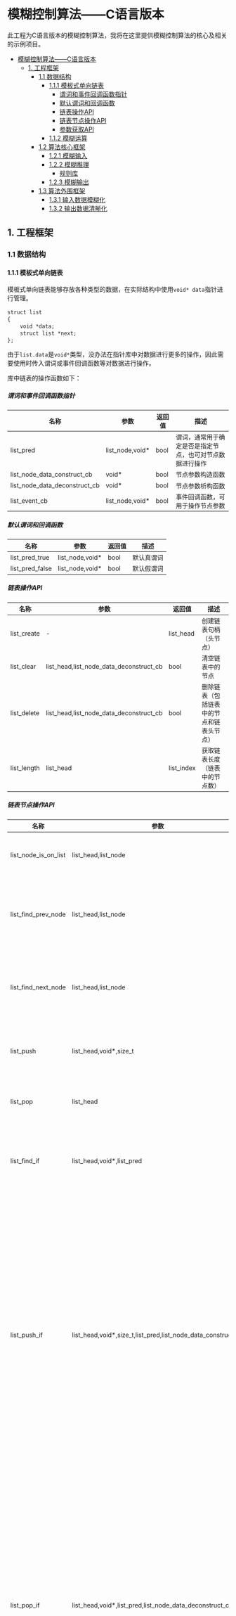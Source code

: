 # 模糊控制算法——C语言版本

此工程为C语言版本的模糊控制算法，我将在这里提供模糊控制算法的核心及相关的示例项目。

- [模糊控制算法——C语言版本](#模糊控制算法c语言版本)
  - [1. 工程框架](#1-工程框架)
    - [1.1 数据结构](#11-数据结构)
      - [1.1.1 模板式单向链表](#111-模板式单向链表)
        - [谓词和事件回调函数指针](#谓词和事件回调函数指针)
        - [默认谓词和回调函数](#默认谓词和回调函数)
        - [链表操作API](#链表操作api)
        - [链表节点操作API](#链表节点操作api)
        - [参数获取API](#参数获取api)
      - [1.1.2 模糊运算](#112-模糊运算)
    - [1.2 算法核心框架](#12-算法核心框架)
      - [1.2.1 模糊输入](#121-模糊输入)
      - [1.2.2 模糊推理](#122-模糊推理)
        - [规则库](#规则库)
      - [1.2.3 模糊输出](#123-模糊输出)
    - [1.3 算法外围框架](#13-算法外围框架)
      - [1.3.1 输入数据模糊化](#131-输入数据模糊化)
      - [1.3.2 输出数据清晰化](#132-输出数据清晰化)

## 1. 工程框架

### 1.1 数据结构

#### 1.1.1 模板式单向链表

模板式单向链表能够存放各种类型的数据，在实际结构中使用`void* data`指针进行管理。

    struct list
    {
        void *data;
        struct list *next;
    };

由于`list.data`是`void*`类型，没办法在指针库中对数据进行更多的操作，因此需要使用时传入谓词或事件回调函数等对数据进行操作。

库中链表的操作函数如下：

##### 谓词和事件回调函数指针

| 名称 | 参数 | 返回值 | 描述 |
| - | - | - | - |
| list_pred | list_node,void* | bool | 谓词，通常用于确定是否是指定节点，也可对节点数据进行操作 |
| list_node_data_construct_cb | void* | bool | 节点参数构造函数 |
| list_node_data_deconstruct_cb | void* | bool | 节点参数析构函数 |
| list_event_cb | list_node,void* | bool | 事件回调函数，可用于操作节点参数 |

##### 默认谓词和回调函数

| 名称 | 参数 | 返回值 | 描述 |
| - | - | - | - |
| list_pred_true | list_node,void* | bool | 默认真谓词 |
| list_pred_false | list_node,void* | bool | 默认假谓词 |

##### 链表操作API

| 名称 | 参数 | 返回值 | 描述 |
| - | - | - | - |
| list_create | - | list_head | 创建链表句柄（头节点） |
| list_clear | list_head,list_node_data_deconstruct_cb | bool | 清空链表中的节点 |
| list_delete | list_head,list_node_data_deconstruct_cb | bool | 删除链表（包括链表中的节点和链表头节点） |
| list_length | list_head | list_index | 获取链表长度（链表中的节点数） |

##### 链表节点操作API

| 名称 | 参数 | 返回值 | 描述 |
| - | - | - | - |
| list_node_is_on_list | list_head,list_node | bool | 判断节点是否在链表上 |
| list_find_prev_node | list_head,list_node | list_node | 查找链表中指定节点的前一个节点 |
| list_find_next_node | list_head,list_node | list_node | 查找链表中指定节点的后一个节点 |
| list_push | list_head,void*,size_t | bool | 向链表的尾部追加一个节点 |
| list_pop | list_head | bool | 将链表末尾的节点删除 |
| list_find_if | list_head,void*,list_pred | list_node | 在链表中查找符合条件的第一个节点 |
| list_push_if | list_head,void*,size_t,list_pred,list_node_data_construct_cb | bool | 向链表的尾部追加一个节点，要求追加节点前的链表的最后一个节点满足谓词的要求，如果需要构造节点数据，则需传入构造函数指针 |
| list_pop_if | list_head,void*,list_pred,list_node_data_deconstruct_cb | bool | 将链表末尾的节点删除，要求删除节点前的链表的最后一个节点满足谓词的要求，如果需要析构节点数据，则需传入析构函数指针 |
| list_remove_if | list_head,void*,list_pred,list_node_data_deconstruct_cb | bool | 移除链表中符合谓词要求的节点，要求将被删除的节点链接在链表中，如果需要析构节点数据，则需传入析构函数指针 |
| list_swap_if | list_head,void*,void*,list_pred,list_pred | bool | 交换两个节点的逻辑位置，要求两个节点都在链表中，特殊地，要求交换的节点是链表中的同一个节点也能交换 |
| list_trav | list_head,void*,list_event_cb | bool | 遍历链表中的节点，并通过事件回调函数执行用户操作 |

##### 参数获取API

| 名称 | 参数 | 返回值 | 描述 |
| - | - | - | - |
| list_get_first_node | list_head | list_node | 获取链表中的第一个节点，如果链表是空的，则返回`nullptr` |
| list_get_last_node | list_head | list_node | 获取链表中的最后一个节点，如果链表是空的，则返回`nullptr` |
| list_get_node_data | list_head,list_index | void* | 获取指定索引处节点的数据 |
| list_get_node_data_if | list_head,void*,list_pred | void* | 获取满足谓词描述的节点的数据 |

#### 1.1.2 模糊运算

模糊运算是进行模糊推理的基础，在这里，仅讨论对模糊矩阵的运算。

为了实现模糊矩阵运算，首先得有一个表示模糊矩阵的数据类型：

    /**
    * @brief Fuzzy matrix
    * 
    * @memberof mat matrix 
    * @memberof row matrix rows
    * @memberof col matrix columns
    */
    struct fuzzy_matrix
    {
        fuzzy_number** mat;
        fuzzy_size row;
        fuzzy_size col;
    };

该数据类型使用二维指针对模糊矩阵进行管理，因此涉及到了动态内存分配，这是很危险的，所以我们需要将危险放在模块中，尽量避免使用者造成内存泄漏，我创建了以下几个函数，用于管理模糊矩阵。

| 名称 | 参数 | 返回值 | 描述 |
| - | - | - | - |
| fuzzy_matrix_init | struct fuzzy_matrix* | bool | 初始化模糊矩阵，尽可能地使用此函数来初始化，而不是手动初始化，因为未来升级后，初始化配置可能被更改，如果使用此函数，将不会发生问题 |
| fuzzy_matrix_create | struct fuzzy_matrix*,fuzzy_size,fuzzy_size | bool | 创建指定行数和列数矩阵，同时每个元素初始值设置为0（每个bit为0） |
| fuzzy_matrix_reshape | struct fuzzy_matrix*,fuzzy_size,fuzzy_size | bool | 使用 `realloc` 重新申请矩阵，存在损毁矩阵的风险，如果传入空矩阵，将会被降级成 `create` |
| fuzzy_matrix_reshape_s | struct fuzzy_matrix*,fuzzy_size,fuzzy_size | bool | 更加安全的 `reshape` ,如果传入空矩阵，将会被降级成 `create` |
| fuzzy_matrix_clear | struct fuzzy_matrix* | bool | 将矩阵中的每个元素都设置成0（每个bit都是0） |
| fuzzy_matrix_pay_tribute | struct fuzzy_matrix*,struct fuzzy_matrix* | bool | 纳贡函数，皇帝为表示尊敬，将自己清空以接收贡品，藩属国上贡后将失去贡品的掌控权 |
| fuzzy_matrix_rob | struct fuzzy_matrix*,struct fuzzy_matrix* | bool | 抢夺函数，国王觊觎勇者的战利品，如果没有战利品，勇者将被逐出宫殿，有战利品的话，即使是残缺的，国王也会去抢夺，然后丢掉自己的东西。殊不知，如果国王抢夺勇者的残缺的战利品，勇者将会和他同归于尽 |
| fuzzy_matrix_delete | struct fuzzy_matrix* | bool | 销毁创建的矩阵，注意不要将未创建矩阵且mat成员不为nullptr的参数传递给该函数，否则将会发生严重错误 |
| fuzzy_matrix_copy | struct fuzzy_matrix*,struct fuzzy_matrix* | bool | 将源模糊矩阵深拷贝至目标模糊矩阵，如果两个矩阵的维度不一致，将会销毁目标矩阵并创建一个维度一致的矩阵，然后复制源矩阵中元素的值 |
| fuzzy_matrix_copy_just_elem | struct fuzzy_matrix*,struct fuzzy_matrix*,fuzzy_size,fuzzy_size | bool | 仅赋值对应位置的元素的值，不改变其他位置的元素，也不动内存，可以设置行偏移值和列偏移值 |
| fuzzy_matrix_horzcat | struct fuzzy_matrix*,struct fuzzy_matrix*,struct fuzzy_matrix* | bool | 对两个矩阵进行横向拼接，如果以自己为模板或者没有给拼接模板，则以自己为拼接模板进行拼接（要求自己的矩阵已被创建），将会在函数中深度拷贝一份作为模板。注意，如果拼接失败，且问题不在于销毁dst之后申请内存失败或复制元素值失败，则会保留 `dst` |
| fuzzy_matrix_vertcat | struct fuzzy_matrix*,struct fuzzy_matrix*,struct fuzzy_matrix* | bool | 对两个矩阵进行纵向拼接，如果以自己为模板或者没有给拼接模板，则以自己为拼接模板进行拼接（要求自己的矩阵已被创建），将会在函数中深度拷贝一份作为模板。注意，如果拼接失败，且问题不在于销毁dst之后申请内存失败或复制元素值失败，则会保留 `dst` |
| fuzzy_matrix_repmat | struct fuzzy_matrix*,struct fuzzy_matrix*,fuzzy_size,fuzzy_size | bool | 将矩阵堆叠，如果以自己为模板或者没有给堆叠模板，则以自己为堆叠模板进行堆叠（要求自己的矩阵已被创建），将会在函数中深度拷贝一份作为模板。注意，如果堆叠失败，且问题不在于销毁dst之后申请内存失败，则会保留 `dst` |
| fuzzy_matrix_trav | struct fuzzy_matrix*,void*,fuzzy_opera_event_cb | bool | 遍历矩阵，并对矩阵的每个元素的值执行事件，不会改变矩阵中元素的值 |
| fuzzy_matrix_print | struct fuzzy_matrix*,const char* | - | 打印出矩阵中每个元素的值 |

除了这些对模糊矩阵内存的操作以外，还需要对模糊矩阵进行运算。

| 名称 | 参数 | 返回值 | 描述 |
| - | - | - | - |
| fuzzy_opera_trans | struct fuzzy_matrix*,struct fuzzy_matrix* | bool | 模糊矩阵转置，如果以自己为模板或者没有给转置模板，则以自己为转置模板进行转置（要求自己的矩阵已被创建），将会在函数中深度拷贝一份作为模板。注意，如果转置失败，且问题不在于销毁matT之后申请内存失败，则会保留 `matT` |
| fuzzy_opera_dir_pro | struct fuzzy_matrix*,struct fuzzy_matrix*,struct fuzzy_matrix* | bool | 求模糊矩阵的直积。相比于 `fuzzy_opera_dir_pro_s` 多了一个申请按行展开的矩阵的转置的过程，可能会申请失败，其算法通过调用 `fuzzy_opera` 实现，如果以自己为模板或者没有给转置模板，则以自己为转置模板进行转置（要求自己的矩阵已被创建），将会在函数中深度拷贝一份作为模板。 |
| fuzzy_opera_dir_pro_s | struct fuzzy_matrix*,struct fuzzy_matrix*,struct fuzzy_matrix* | bool | 求模糊矩阵的直积。注意，如果直积失败，且问题不在于销毁result之后申请内存失败，则会保留 `result` ，算法在函数内部实现 |
| fuzzy_opera | struct fuzzy_matrix*,struct fuzzy_matrix*,struct fuzzy_matrix* | bool | 实现矩阵的模糊运算，如果模糊运算失败，且问题不在于销毁result之后申请内存失败，则会保留 `result` |

### 1.2 算法核心框架

算法核心框架图如下：

![算法核心框架.png](./img/算法核心框架.png)

核心需要使用链表和一些基本的模糊矩阵及其运算，在它们的基础之上，搭建起模糊控制器，其包括输入输出和推理三大功能。

#### 1.2.1 模糊输入

模糊输入部件需要记录单个论域的不同模糊子集，我将论域的名称称为 `名字` ，将模糊子集的名称称为 `标签` ，它们组成一对名字——标签对，用于后续辨别各个模糊子集，另外呢，它还需要能够实现将精确值模糊化的功能，因此我添加了一个模糊化函数，其相关API如下：

| 名称 | 参数 | 返回值 | 描述 |
| - | - | - | - |
| fc_input_register | struct fc_input* const,const char* | bool | 注册一个模糊输入对象，其名字是动态申请的（防止被意外修改），同时初始化模糊矩阵，并创建一个空链表。注意已经注册过的对象执行此函数，否则会发生内存泄漏 |
| fc_input_unregister | struct fc_input* const | bool | 注销模糊输入对象 |
| fc_input_add_fuzzy_set | const struct fc_input* const,const struct fuzzy_set* const | bool | 向模糊输入对象添加一个模糊子集，其标签是动态申请的（防止被意外修改） |
| fc_input_clear_fuzzy_set | const struct fc_input* const | bool | 清空模糊输入中的模糊子集，即清空链表 |
| fc_input_fuzzing | struct fc_input* const,accurate_number*,fc_size | bool | 进行模糊化 |
| fc_input_fuzzing_by_label | struct fc_input* const,accurate_number*,fc_size,fuzzy_number*,const char* | bool | 使用特定的模糊集对数据进行模糊化 |
| fc_input_print_data | struct fc_input* const,const char* | bool | 打印经过模糊化后的数据 |
| fc_input_print_fuzzy_set | struct fc_input* const,const char* | bool | 打印模糊输入对象中的模糊子集，以名字——标签对的形式进行打印 |

#### 1.2.2 模糊推理

##### 规则库

规则库的实现是模糊推理的关键一步，我希望有一个方便用户使用、能够较为轻松解析的规则实现，借助于先前编写的 [`StreamDeviceAT`](https://www.github.com/nayooooo/StreamDeviceAT)，决定使用字符串作为规则条目，并附加一些规则编写规范，那么就能轻松解析了。

现在对具体需求进行分析，首先，需要制定规则编写规范，我希望的规则是下面这样的：

    "IF A1 AND B2 OR C3 THEN U8"

上述规则中存在关键词 `IF` 、 `AND` 、 `OR` 、 `THEN` ，这些关键词需要保留，用户不能将其作为输入和输出的名称及标签，不过其中的输入和输出并不好区分哪一部分是名称，那一部分是标签，需要进一步设计：

    "IF A-1 AND B-2 OR C-3 THEN U-8"

现在我们就可以很好地区分名称和标签了，接下来的问题就是怎么设计多输出呢，多输出的各个输出之间并没有关系，无法使用 `AND` 或者 `OR` 对其进行辨别，因此我选择再添加一个关键词 `|` ，其使用方法如下：

    "IF A-1 AND B-2 OR C-3 THEN U-8 | V-9"

为了方便后续修改，我将关键词以静态常量数组的方式标记出来：

    static const fc_rule_keyword __fc_rules_keyword_table[] = {
        "IF", "THEN",            // conditional segmentation keywords
        "AND", "OR",             // conditional relationship keywords
        "?",                     // conditional ignore keywords
        "|",                     // multiple output annotations for results
    };

至此，规则条目的编写规范便已确定，接下来需要设计规则管理结构体了。

    /**
     * @brief The rule controller
     * 
     * @memberof rule_keyword_table
     * @memberof rule_keyword_num
     * @memberof rules rule library
     */
    struct fc_rules
    {
        const fc_rule_keyword* rule_keyword_table;
        fc_size rule_keyword_num;

        list_head rules;
    };

使用指针访问关键词组，节省内存空间、方便管理，规则条目则使用链表进行存储，便于随时添加，链表中存放的规则是一个个字符串。

与之相关的规则对象的注册、注销，添加、清空规则等功能函数简介如下：

| 名称 | 参数 | 返回值 | 描述 |
| - | - | - | - |
| fc_rules_register | struct fc_rules* const | bool | 注册一个规则管理对象，注册时会将关键词组的指针赋予对象，同时为其创建一个空链表。注意不要对已经注册过的对象使用该函数，否则将造成内存泄漏 |
| fc_rules_unregister | struct fc_rules* const | bool | 注销一个规则管理对象，因为对象的链表中存放的数据是字符串，所以不需要对数据进行析构 |
| fc_rules_add_rule | const struct fc_rules* const,fc_rule_item | bool | 向规则管理对象中添加一条规则，添加的规则须符合相关规范。注意到对象的链表中的规则条目并不是传入的规则条目，而是它的一个深度拷贝对象 |
| fc_rules_clear_rule | const struct fc_rules* const | bool | 清空规则管理对象中的规则，即清空链表 |
| fc_rules_get_rule_num | const struct fc_rules* const | fc_size | 获取规则管理对象中的规则数目 |
| fc_rules_print_rule | const struct fc_rules* const,const char* | bool | 打印规则管理对象中的所有规则 |

现在我能够使用规则管理对象管理我的规则，但是这些规则还是比较难处理的，我想要得到一个仅包含输入及其关系、输出内容的数据，为此我又设计了一个结构体：

    struct fc_calculation
    {
        list_head condition;
        list_head result;
    };

其中包含两个链表，分别用来表示输入（条件）和输出（结果），为了方便管理及后续扩展，我将这两个链表中存放的数据的结构设计成同一个：

    struct __fc_calculation_unit
    {
        fc_rule_consition_result cr;
        fc_rules_opera_type opera;
    };

这个结构中包括了输入/输出子集名称和对应的操作符，对于输入，目前有两个操作符，其分别是 $\vee$ 和 $\wedge$ 用来两者之间取大和取小。

对于这个计算式结构体（`struct fc_calculation`），我为其添加了如下几个操作函数：

| 名称 | 参数 | 返回值 | 描述 |
| - | - | - | - |
| fc_rules_create_calculation | struct fc_calculation* const | bool | 创建一个计算式对象，将会为对象创建两个空链表。注意不要对已经被创建的对象使用此函数，否则会发生内存泄漏 |
| fc_rules_export_calculation | struct fc_calculation* const,const struct fc_rules* const,const fc_index | bool | 从规则管理库中导出对应索引处的规则的计算式。注意，计算式中的字符串是通过动态申请获得的 |
| fc_rules_delete_calculation | struct fc_calculation* const | bool | 删除计算式 |
| fc_rules_print_calculation | const struct fc_calculation* const,const char* | bool | 打印出计算式 |

经过以上叙述，我们知道了规则库的功能是：

1. 管理规则库
2. 导出规则对应计算式

#### 1.2.3 模糊输出

### 1.3 算法外围框架

算法外围框架图如下：

![算法外围框架.png](./img/算法外围框架.png)

#### 1.3.1 输入数据模糊化

#### 1.3.2 输出数据清晰化
